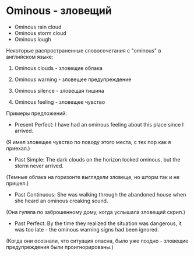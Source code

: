 # Ominous - зловещий

- Ominous rain cloud
- Ominous storm cloud
- Ominous lough


Некоторые распространенные словосочетания с "ominous" в английском языке:

1. Ominous clouds - зловещие облака

2. Ominous warning - зловещее предупреждение

3. Ominous silence - зловещая тишина

4. Ominous feeling - зловещее чувство

Примеры предложений:

- Present Perfect: I have had an ominous feeling about this place since I arrived.

(Я имел зловещее чувство по поводу этого места, с тех пор как я приехал.)

- Past Simple: The dark clouds on the horizon looked ominous, but the storm never arrived.

(Темные облака на горизонте выглядели зловеще, но шторм так и не пришел.)

- Past Continuous: She was walking through the abandoned house when she heard an ominous creaking sound.

(Она гуляла по заброшенному дому, когда услышала зловещий скрип.)

- Past Perfect: By the time they realized the situation was dangerous, it was too late - the ominous warning signs had been ignored.

(Когда они осознали, что ситуация опасна, было уже поздно - зловещие предупреждения были проигнорированы.)